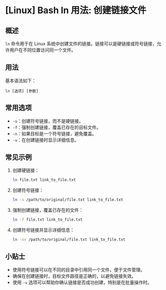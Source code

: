 # [Linux] Bash ln 用法: 创建链接文件

## 概述
`ln` 命令用于在 Linux 系统中创建文件的链接。链接可以是硬链接或符号链接，允许用户在不同位置访问同一个文件。

## 用法
基本语法如下：
```
ln [选项] [参数]
```

## 常用选项
- `-s`：创建符号链接，而不是硬链接。
- `-f`：强制创建链接，覆盖已存在的目标文件。
- `-n`：如果目标是一个符号链接，避免覆盖。
- `-v`：在创建链接时显示详细信息。

## 常见示例
1. 创建硬链接：
   ```bash
   ln file.txt link_to_file.txt
   ```

2. 创建符号链接：
   ```bash
   ln -s /path/to/original/file.txt link_to_file.txt
   ```

3. 强制创建链接，覆盖已存在的文件：
   ```bash
   ln -f file.txt link_to_file.txt
   ```

4. 创建符号链接并显示详细信息：
   ```bash
   ln -sv /path/to/original/file.txt link_to_file.txt
   ```

## 小贴士
- 使用符号链接可以在不同的目录中引用同一个文件，便于文件管理。
- 确保在创建链接时，目标文件路径是正确的，以避免链接失效。
- 使用 `-v` 选项可以帮助你确认链接是否成功创建，特别是在批量操作时。